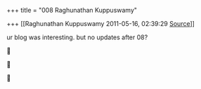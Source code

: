 +++
title = "008 Raghunathan Kuppuswamy"

+++
[[Raghunathan Kuppuswamy	2011-05-16, 02:39:29 [Source](https://groups.google.com/g/samskrita/c/3KQj_fx2sgM)]]



ur blog was interesting. but no updates after 08?  
  







